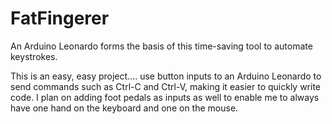 FatFingerer
===========

An Arduino Leonardo forms the basis of this time-saving tool to automate keystrokes.

This is an easy, easy project.... use button inputs to an Arduino Leonardo to send commands such as Ctrl-C
and Ctrl-V, making it easier to quickly write code.  I plan on adding foot pedals as inputs as well to enable
me to always have one hand on the keyboard and one on the mouse.
